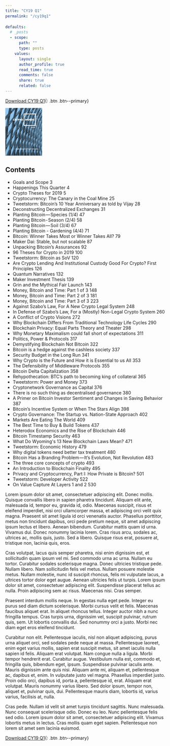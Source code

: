 ```yaml
---
title: "CY19 Q1"
permalink: "/cy19q1" 

defaults:
  # _posts
  - scope:
      path: ""
      type: posts
    values:
      layout: single
      author_profile: true
      read_time: true
      comments: false
      share: true
      related: false
---
```

[Download CY19 Q1](/assets/publications/CY19Q1.pdf){: .btn .btn--primary}

![CY19 Q1 Journal Cover](/assets/images/cy19q1-cover-150.png "CY19 Q1 Journal Cover")

## Contents
- Goals and Scope 3
- Happenings This Quarter 4
- Crypto Theses for 2019  5
- Cryptocurrency: The Canary in the Coal Mine 25
- Tweetstorm: Bitcoin’s 10 Year Anniversary as told by Vijay  28
- Deconstructing Decentralized Exchanges  31
- Planting Bitcoin — Species (1/4)  47
- Planting Bitcoin - Season (2/4) 58
- Planting Bitcoin — Soil (3/4) 67
- Planting Bitcoin - Gardening (4/4)  71
- Bitcoin: Winner Takes Most or Winner Takes All? 79
- Maker Dai: Stable, but not scalable 87
- Unpacking Bitcoin’s Assurances  92
- 96 Theses for Crypto in 2019  100
- Tweetstorm: Bitcoin as SoV  120
- Are Crypto Lending And Institutional Custody Good For Crypto? First Principles  126
- Quantum Narratives  132
- Maker Investment Thesis 139
- Grin and the Mythical Fair Launch 143
- Money, Bitcoin and Time: Part 1 of 3  148
- Money, Bitcoin and Time: Part 2 of 3  181
- Money, Bitcoin and Time: Part 3 of 3  223
- Against Szabo’s Law, For A New Crypto Legal System  248
- In Defense of Szabo’s Law, For a (Mostly) Non-Legal Crypto System 260
- A Conflict of Crypto Visions  272
- Why Blockchain Differs From Traditional Technology Life Cycles  290
- Blockchain Privacy: Equal Parts Theory and Theater  298
- Why Monetary Maximalism could fall short of expectations  311
- Politics, Power & Protocols 317
- Demystifying Blockchain Not Bitcoin 322
- Bitcoin is a hedge against the cashless society 337
- Security Budget in the Long Run 341
- Why Crypto is the Future and How it is Essential to us All  353
- The Defensibility of Middleware Protocols 355
- Bitcoin Delta Capitalization  358
- Rehypothecation: BTC’s path to becoming king of collateral  365
- Tweetstorm: Power and Money 373
- Cryptonetwork Governance as Capital 376
- There is no such thing as decentralised governance  380
- A Primer on Bitcoin Investor Sentiment and Changes in Saving Behavior 387
- Bitcoin’s Incentive System or When The Stars Align  398
- Crypto Governance: The Startup vs. Nation-State Approach  402
- Markets Are Eating The World  409
- The Best Time to Buy & Build Tokens 437
- Heterodox Economics and the Rise of Blockchain  446
- Bitcoin Timestamp Security  463
- What Do Wyoming's 13 New Blockchain Laws Mean?  471
- Tweetstorm: Economic History  479
- Why digital tokens need better tax treatment  480
- Bitcoin Has a Branding Problem — It’s Evolution, Not Revolution 483
- The three core concepts of crypto 493
- An Introduction to Blockchain Finality  495
- Privacy and Cryptocurrency, Part I: How Private is Bitcoin? 501
- Tweetstorm: Developer Activity  522
- On Value Capture At Layers 1 and 2  530


Lorem ipsum dolor sit amet, consectetuer adipiscing elit. Donec mollis. Quisque convallis libero in sapien pharetra tincidunt. Aliquam elit ante, malesuada id, tempor eu, gravida id, odio. Maecenas suscipit, risus et eleifend imperdiet, nisi orci ullamcorper massa, et adipiscing orci velit quis magna. Praesent sit amet ligula id orci venenatis auctor. Phasellus porttitor, metus non tincidunt dapibus, orci pede pretium neque, sit amet adipiscing ipsum lectus et libero. Aenean bibendum. Curabitur mattis quam id urna. Vivamus dui. Donec nonummy lacinia lorem. Cras risus arcu, sodales ac, ultrices ac, mollis quis, justo. Sed a libero. Quisque risus erat, posuere at, tristique non, lacinia quis, eros.

Cras volutpat, lacus quis semper pharetra, nisi enim dignissim est, et sollicitudin quam ipsum vel mi. Sed commodo urna ac urna. Nullam eu tortor. Curabitur sodales scelerisque magna. Donec ultricies tristique pede. Nullam libero. Nam sollicitudin felis vel metus. Nullam posuere molestie metus. Nullam molestie, nunc id suscipit rhoncus, felis mi vulputate lacus, a ultrices tortor dolor eget augue. Aenean ultricies felis ut turpis. Lorem ipsum dolor sit amet, consectetuer adipiscing elit. Suspendisse placerat tellus ac nulla. Proin adipiscing sem ac risus. Maecenas nisi. Cras semper.

Praesent interdum mollis neque. In egestas nulla eget pede. Integer eu purus sed diam dictum scelerisque. Morbi cursus velit et felis. Maecenas faucibus aliquet erat. In aliquet rhoncus tellus. Integer auctor nibh a nunc fringilla tempus. Cras turpis urna, dignissim vel, suscipit pulvinar, rutrum quis, sem. Ut lobortis convallis dui. Sed nonummy orci a justo. Morbi nec diam eget eros eleifend tincidunt.

Curabitur non elit. Pellentesque iaculis, nisl non aliquet adipiscing, purus urna aliquet orci, sed sodales pede neque at massa. Pellentesque laoreet, enim eget varius mollis, sapien erat suscipit metus, sit amet iaculis nulla sapien id felis. Aliquam erat volutpat. Nam congue nulla a ligula. Morbi tempor hendrerit erat. Curabitur augue. Vestibulum nulla est, commodo et, fringilla quis, bibendum eget, ipsum. Suspendisse pulvinar iaculis ante. Mauris dignissim ante quis nisi. Aliquam ante mi, aliquam et, pellentesque ac, dapibus et, enim. In vulputate justo vel magna. Phasellus imperdiet justo. Proin odio orci, dapibus id, porta a, pellentesque id, erat. Aliquam erat volutpat. Mauris nonummy varius libero. Sed dolor ipsum, tempor non, aliquet et, pulvinar quis, dui. Pellentesque mauris diam, lobortis id, varius varius, facilisis at, nulla.

Cras pede. Nullam id velit sit amet turpis tincidunt sagittis. Nunc malesuada. Nunc consequat scelerisque odio. Donec eu leo. Nunc pellentesque felis sed odio. Lorem ipsum dolor sit amet, consectetuer adipiscing elit. Vivamus lobortis metus in lectus. Cras mollis quam eget sapien. Pellentesque non lorem sit amet sem lacinia euismod.

[Download CY19 Q1](/assets/publications/CY19Q1.pdf){: .btn .btn--primary}

